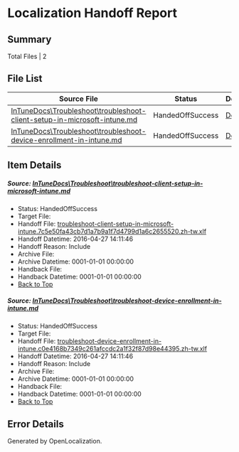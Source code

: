 # <a name='report-top'></a> Localization Handoff Report

## Summary
 Total Files | 2

## File List
 Source File | Status | Details 
 ----------- | ------ | ------- 
 [InTuneDocs\Troubleshoot\troubleshoot-client-setup-in-microsoft-intune.md](https://github.com/Microsoft/IntuneDocs-pr/blob/2a0f846ea472c19dd805073d4831139ab15049d7/InTuneDocs/Troubleshoot/troubleshoot-client-setup-in-microsoft-intune.md) | HandedOffSuccess | [Details](#ddd2b87bb9e3151855159934f3f2d25e694dc6521100)
 [InTuneDocs\Troubleshoot\troubleshoot-device-enrollment-in-intune.md](https://github.com/Microsoft/IntuneDocs-pr/blob/2a0f846ea472c19dd805073d4831139ab15049d7/InTuneDocs/Troubleshoot/troubleshoot-device-enrollment-in-intune.md) | HandedOffSuccess | [Details](#1c432f0ec1421b41c51d6e2fca3ca09417a1a3871102)

## Item Details
##### <a name='ddd2b87bb9e3151855159934f3f2d25e694dc6521100'></a> Source: [InTuneDocs\Troubleshoot\troubleshoot-client-setup-in-microsoft-intune.md](https://github.com/Microsoft/IntuneDocs-pr/blob/2a0f846ea472c19dd805073d4831139ab15049d7/InTuneDocs/Troubleshoot/troubleshoot-client-setup-in-microsoft-intune.md)
* Status: HandedOffSuccess
* Target File: 
* Handoff File: [troubleshoot-client-setup-in-microsoft-intune.7c5e50fa43cb7d1a7b9a1f7d4799d1a6c2655520.zh-tw.xlf](https://github.com/Microsoft/EM.handoff/blob/6d2b73323e2587eb23bcda3bafdd2b2afce723f0/ol-handoff/Microsoft/IntuneDocs-pr.zh-tw/master/troubleshoot-client-setup-in-microsoft-intune.7c5e50fa43cb7d1a7b9a1f7d4799d1a6c2655520.zh-tw.xlf)
* Handoff Datetime: 2016-04-27 14:11:46
* Handoff Reason: Include
* Archive File: 
* Archive Datetime: 0001-01-01 00:00:00
* Handback File: 
* Handback Datetime: 0001-01-01 00:00:00
* [Back to Top](#report-top)

##### <a name='1c432f0ec1421b41c51d6e2fca3ca09417a1a3871102'></a> Source: [InTuneDocs\Troubleshoot\troubleshoot-device-enrollment-in-intune.md](https://github.com/Microsoft/IntuneDocs-pr/blob/2a0f846ea472c19dd805073d4831139ab15049d7/InTuneDocs/Troubleshoot/troubleshoot-device-enrollment-in-intune.md)
* Status: HandedOffSuccess
* Target File: 
* Handoff File: [troubleshoot-device-enrollment-in-intune.c0e4168b7349c261afccdc2a1f32f87d98e44395.zh-tw.xlf](https://github.com/Microsoft/EM.handoff/blob/6d2b73323e2587eb23bcda3bafdd2b2afce723f0/ol-handoff/Microsoft/IntuneDocs-pr.zh-tw/master/troubleshoot-device-enrollment-in-intune.c0e4168b7349c261afccdc2a1f32f87d98e44395.zh-tw.xlf)
* Handoff Datetime: 2016-04-27 14:11:46
* Handoff Reason: Include
* Archive File: 
* Archive Datetime: 0001-01-01 00:00:00
* Handback File: 
* Handback Datetime: 0001-01-01 00:00:00
* [Back to Top](#report-top)


## Error Details

Generated by OpenLocalization.
